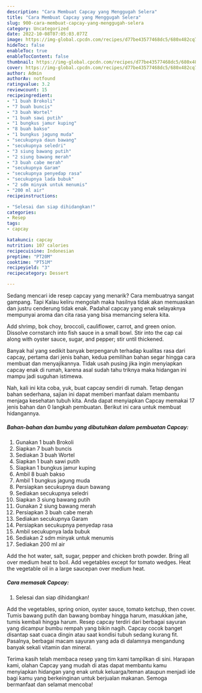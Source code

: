 ```yaml
---
description: "Cara Membuat Capcay yang Menggugah Selera"
title: "Cara Membuat Capcay yang Menggugah Selera"
slug: 900-cara-membuat-capcay-yang-menggugah-selera
category: Uncategorized
date: 2022-10-08T07:05:03.077Z
image: https://img-global.cpcdn.com/recipes/d77be43577468dc5/680x482cq70/capcay-foto-resep-utama.jpg
hideToc: false
enableToc: true
enableTocContent: false
thumbnail: https://img-global.cpcdn.com/recipes/d77be43577468dc5/680x482cq70/capcay-foto-resep-utama.jpg
cover: https://img-global.cpcdn.com/recipes/d77be43577468dc5/680x482cq70/capcay-foto-resep-utama.jpg
author: Admin
authorAv: notfound
ratingvalue: 3.2
reviewcount: 15
recipeingredient:
- "1 buah Brokoli"
- "7 buah buncis"
- "3 buah Wortel"
- "1 buah sawi putih"
- "1 bungkus jamur kuping"
- "8 buah bakso"
- "1 bungkus jagung muda"
- "secukupnya daun bawang"
- "secukupnya seledri"
- "3 siung bawang putih"
- "2 siung bawang merah"
- "3 buah cabe merah"
- "secukupnya Garam"
- "secukupnya penyedap rasa"
- "secukupnya lada bubuk"
- "2 sdm minyak untuk menumis"
- "200 ml air"
recipeinstructions:

- "Selesai dan siap dihidangkan!"
categories:
- Resep
tags:
- capcay

katakunci: capcay 
nutrition: 107 calories
recipecuisine: Indonesian
preptime: "PT20M"
cooktime: "PT51M"
recipeyield: "3"
recipecategory: Dessert

---
```



Sedang mencari ide resep capcay yang menarik? Cara membuatnya sangat gampang. Tapi Kalau keliru mengolah maka hasilnya tidak akan memuaskan dan justru cenderung tidak enak. Padahal capcay yang enak selayaknya mempunyai aroma dan cita rasa yang bisa memancing selera kita.


Add shrimp, bok choy, broccoli, cauliflower, carrot, and green onion. Dissolve cornstarch into fish sauce in a small bowl. Stir into the cap cai along with oyster sauce, sugar, and pepper; stir until thickened.

Banyak hal yang sedikit banyak berpengaruh terhadap kualitas rasa dari capcay, pertama dari jenis bahan, kedua pemilihan bahan segar hingga cara membuat dan menyajikannya. Tidak usah pusing jika ingin menyiapkan capcay enak di rumah, karena asal sudah tahu triknya maka hidangan ini mampu jadi suguhan istimewa.


Nah, kali ini kita coba, yuk, buat capcay sendiri di rumah. Tetap dengan bahan sederhana, sajian ini dapat memberi manfaat dalam membantu menjaga kesehatan tubuh kita. Anda dapat menyiapkan Capcay memakai 17 jenis bahan dan 0 langkah pembuatan. Berikut ini cara untuk membuat hidangannya.

<!--inarticleads1-->

##### Bahan-bahan dan bumbu yang dibutuhkan dalam pembuatan Capcay:

1. Gunakan 1 buah Brokoli
1. Siapkan 7 buah buncis
1. Sediakan 3 buah Wortel
1. Siapkan 1 buah sawi putih
1. Siapkan 1 bungkus jamur kuping
1. Ambil 8 buah bakso
1. Ambil 1 bungkus jagung muda
1. Persiapkan secukupnya daun bawang
1. Sediakan secukupnya seledri
1. Siapkan 3 siung bawang putih
1. Gunakan 2 siung bawang merah
1. Persiapkan 3 buah cabe merah
1. Sediakan secukupnya Garam
1. Persiapkan secukupnya penyedap rasa
1. Ambil secukupnya lada bubuk
1. Sediakan 2 sdm minyak untuk menumis
1. Sediakan 200 ml air


Add the hot water, salt, sugar, pepper and chicken broth powder. Bring all over medium heat to boil. Add vegetables except for tomato wedges. Heat the vegetable oil in a large saucepan over medium heat. 

<!--inarticleads2-->

##### Cara memasak Capcay:


1. Selesai dan siap dihidangkan!

Add the vegetables, spring onion, oyster sauce, tomato ketchup, then cover. Tumis bawang putih dan bawang bombay hingga harum, masukkan jahe, tumis kembali hingga harum. Resep capcay terdiri dari berbagai sayuran yang dicampur bumbu rempah yang bikin nagih. Capcay cocok banget disantap saat cuaca dingin atau saat kondisi tubuh sedang kurang fit. Pasalnya, berbagai macam sayuran yang ada di dalamnya mengandung banyak sekali vitamin dan mineral. 

Terima kasih telah membaca resep yang tim kami tampilkan di sini. Harapan kami, olahan Capcay yang mudah di atas dapat membantu kamu menyiapkan hidangan yang enak untuk keluarga/teman ataupun menjadi ide bagi kamu yang berkeinginan untuk berjualan makanan. Semoga bermanfaat dan selamat mencoba!
